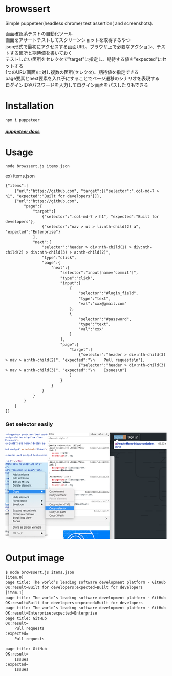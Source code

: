 # browssert
Simple puppeteer(headless chrome) test assertion( and screenshots).

画面確認系テストの自動化ツール  
画面をアサートテストしてスクリーンショットを取得するやつ  
json形式で最初にアクセスする画面URL、ブラウザ上で必要なアクション、テストする箇所と期待値を書いておく  
テストしたい箇所をセレクタで"target"に指定し、期待する値を"expected"にセットする  
1つのURL(画面)に対し複数の箇所(セレクタ)、期待値を指定できる  
page要素とnext要素を入れ子にすることでページ遷移のシナリオを表現する  
ログインIDやパスワードを入力してログイン画面をパスしたりもできる  

# Installation
```
npm i puppeteer
```
##### [puppeteer docs](https://github.com/GoogleChrome/puppeteer)


# Usage
```
node browssert.js items.json
```

ex) items.json
```
{"items":[
	{"url":"https://github.com", "target":[{"selector":".col-md-7 > h1", "expected":"Built for developers"}]},
	{"url":"https://github.com", 
		"page":{
			"target":[
				{"selector":".col-md-7 > h1", "expected":"Built for developers"},
				{"selector":"nav > ul > li:nth-child(2) a", "expected":"Enterprise"}
			],
			"next":{
				"selector":"header > div:nth-child(1) > div:nth-child(2) > div:nth-child(3) > a:nth-child(2)",
				"type":"click",
				"page":{
					"next":{
						"selector":"input[name='commit']",
						"type":"click",
						"input":[
							{
								"selector":"#login_field",
								"type":"text",
								"val":"xxx@gmail.com"
							},
							{
								"selector":"#password",
								"type":"text",
								"val":"xxx"
							}
						],
						"page":{
							"target":[
								{"selector":"header > div:nth-child(3) > nav > a:nth-child(2)", "expected":"\n    Pull requests\n"},
								{"selector":"header > div:nth-child(3) > nav > a:nth-child(3)", "expected":"\n    Issues\n"}
							]
						}
					}
				}
			}
		}
	}
]}
```
### Get selector easily
![get_selector](https://github.com/matsuoky/browssert/blob/images/get_selector.png)

# Output image
```
$ node browssert.js items.json
[item.0] 
page title: The world’s leading software development platform · GitHub
OK:result=Built for developers:expected=Built for developers
[item.1] 
page title: The world’s leading software development platform · GitHub
OK:result=Built for developers:expected=Built for developers
page title: The world’s leading software development platform · GitHub
OK:result=Enterprise:expected=Enterprise
page title: GitHub
OK:result=
    Pull requests
:expected=
    Pull requests

page title: GitHub
OK:result=
    Issues
:expected=
    Issues
```

